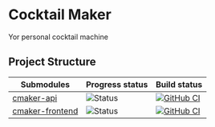 # Cocktail Maker
Yor personal cocktail machine

## Project Structure

| Submodules                                                      | Progress status                                                      | Build status                                                                                                                                                                                                                                                                                                                                                                                |
| --------------------------------------------------------------- |  -------------------------------------------------------------------- | -------------------------------------------------------------------------------------------------------------------------------------------------------- | 
| [cmaker-api](https://github.com/wtech-projects/cmaker-api) | ![Status](https://img.shields.io/badge/Status-developing-brightgree) | [![GitHub CI](https://github.com/wtech-projects/cmaker-api/actions/workflows/maven.yml/badge.svg)](https://github.com/cmaker/cmaker-api/actions) 
| [cmaker-frontend](https://github.com/cmaker/cmaker-frontend) | ![Status](https://img.shields.io/badge/Status-developing-brightgree) | [![GitHub CI](https://github.com/wtech-projects/cmaker-frontend/actions/workflows/ci.yml/badge.svg)](https://github.com/cmaker/cmaker-frontend/actions) 










